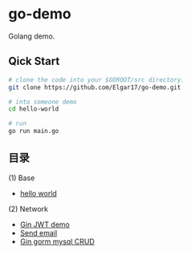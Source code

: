 # go-demo

Golang demo.

## Qick Start

```bash
# clone the code into your $GOROOT/src directory.
git clone https://github.com/Elgar17/go-demo.git

# into someone demo
cd hello-world

# run
go run main.go
```

## 目录

(1) Base

- [hello world](./hello-world)

(2) Network

- [Gin JWT demo](./gin-jwt-demo)
- [Send email](./send-email)
- [Gin gorm mysql CRUD](./gin-gorm-mysql)